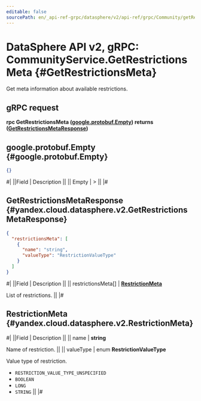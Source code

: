 ```yaml
---
editable: false
sourcePath: en/_api-ref-grpc/datasphere/v2/api-ref/grpc/Community/getRestrictionsMeta.md
---
```


# DataSphere API v2, gRPC: CommunityService.GetRestrictionsMeta {#GetRestrictionsMeta}

Get meta information about available restrictions.

## gRPC request

**rpc GetRestrictionsMeta ([google.protobuf.Empty](https://developers.google.com/protocol-buffers/docs/reference/google.protobuf#google.protobuf.Empty)) returns ([GetRestrictionsMetaResponse](#yandex.cloud.datasphere.v2.GetRestrictionsMetaResponse))**

## google.protobuf.Empty {#google.protobuf.Empty}

```json
{}
```

#|
||Field | Description ||
|| Empty | > ||
|#

## GetRestrictionsMetaResponse {#yandex.cloud.datasphere.v2.GetRestrictionsMetaResponse}

```json
{
  "restrictionsMeta": [
    {
      "name": "string",
      "valueType": "RestrictionValueType"
    }
  ]
}
```

#|
||Field | Description ||
|| restrictionsMeta[] | **[RestrictionMeta](#yandex.cloud.datasphere.v2.RestrictionMeta)**

List of restrictions. ||
|#

## RestrictionMeta {#yandex.cloud.datasphere.v2.RestrictionMeta}

#|
||Field | Description ||
|| name | **string**

Name of restriction. ||
|| valueType | enum **RestrictionValueType**

Value type of restriction.

- `RESTRICTION_VALUE_TYPE_UNSPECIFIED`
- `BOOLEAN`
- `LONG`
- `STRING` ||
|#